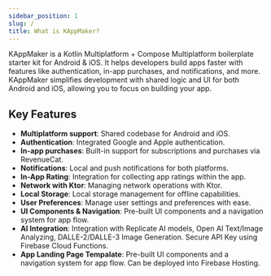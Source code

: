 ```yaml
---
sidebar_position: 1
slug: /
title: What is KAppMaker?
---
```


KAppMaker is a Kotlin Multiplatform + Compose Multiplatform boilerplate starter kit for Android & iOS. It helps developers build apps faster with features like authentication, in-app purchases, and notifications, and more. KAppMaker simplifies development with shared logic and UI for both Android and iOS, allowing you to focus on building your app.

## Key Features

- **Multiplatform support**: Shared codebase for Android and iOS.
- **Authentication**: Integrated Google and Apple authentication.
- **In-app purchases**: Built-in support for subscriptions and purchases via RevenueCat.
- **Notifications**: Local and push notifications for both platforms.
- **In-App Rating**: Integration for collecting app ratings within the app.
- **Network with Ktor**: Managing network operations with Ktor.
- **Local Storage**: Local storage management for offline capabilities.
- **User Preferences**: Manage user settings and preferences with ease.
- **UI Components & Navigation**: Pre-built UI components and a navigation system for app flow.
- **AI Integration**: Integration with Replicate AI models, Open AI Text/Image Analyzing, DALLE-2/DALLE-3 Image Generation. Secure API Key using Firebase Cloud Functions.
- **App Landing Page Tempalate**: Pre-built UI components and a navigation system for app flow. Can be deployed into Firebase Hosting.



